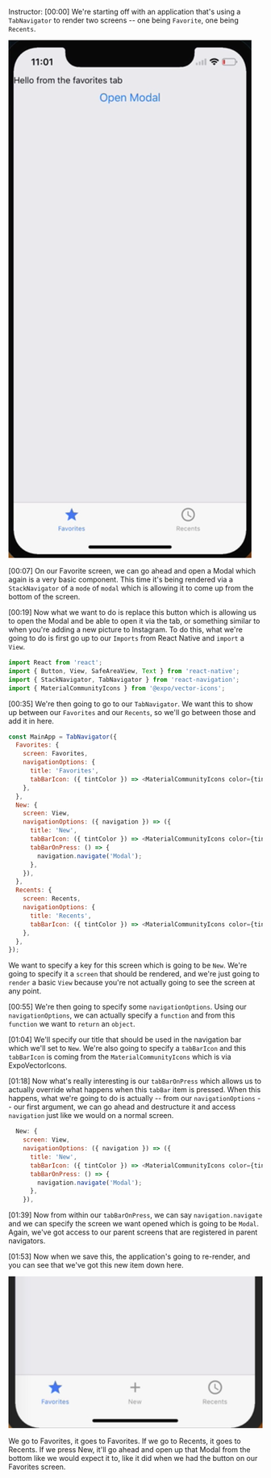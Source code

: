 Instructor: [00:00] We're starting off with an application that's using a `TabNavigator` to render two screens -- one being `Favorite`, one being `Recents`.

![favorites tab](../images/react-native-open-a-modal-from-tab-bar-in-react-navigation-favorites-tab.png)

[00:07] On our Favorite screen, we can go ahead and open a Modal which again is a very basic component. This time it's being rendered via a `StackNavigator` of a `mode` of `modal` which is allowing it to come up from the bottom of the screen.

[00:19] Now what we want to do is replace this button which is allowing us to open the Modal and be able to open it via the tab, or something similar to when you're adding a new picture to Instagram. To do this, what we're going to do is first go up to our `Imports` from React Native and `import` a `View`.

```javascript
import React from 'react';
import { Button, View, SafeAreaView, Text } from 'react-native';
import { StackNavigator, TabNavigator } from 'react-navigation';
import { MaterialCommunityIcons } from '@expo/vector-icons';
```

[00:35] We're then going to go to our `TabNavigator`. We want this to show up between our `Favorites` and our `Recents`, so we'll go between those and add it in here. 

```javascript
const MainApp = TabNavigator({
  Favorites: {
    screen: Favorites,
    navigationOptions: {
      title: 'Favorites',
      tabBarIcon: ({ tintColor }) => <MaterialCommunityIcons color={tintColor} name="star" size={26} />
    },
  },
  New: {
    screen: View,
    navigationOptions: ({ navigation }) => ({
      title: 'New',
      tabBarIcon: ({ tintColor }) => <MaterialCommunityIcons color={tintColor} name="plus" size={26} />,
      tabBarOnPress: () => {
        navigation.navigate('Modal');
      },
    }),
  },
  Recents: {
    screen: Recents,
    navigationOptions: {
      title: 'Recents',
      tabBarIcon: ({ tintColor }) => <MaterialCommunityIcons color={tintColor} name="clock" size={26} />
    },
  },
});
```

We want to specify a key for this screen which is going to be `New`. We're going to specify it a `screen` that should be rendered, and we're just going to `render` a basic `View` because you're not actually going to see the screen at any point.

[00:55] We're then going to specify some `navigationOptions`. Using our `navigationOptions`, we can actually specify a `function` and from this `function` we want to `return` an `object`.

[01:04] We'll specify our title that should be used in the navigation bar which we'll set to `New`. We're also going to specify a `tabBarIcon` and this `tabBarIcon` is coming from the `MaterialCommunityIcons` which is via ExpoVectorIcons.

[01:18] Now what's really interesting is our `tabBarOnPress` which allows us to actually override what happens when this `tabBar` item is pressed. When this happens, what we're going to do is actually -- from our `navigationOptions` -- our first argument, we can go ahead and destructure it and access `navigation` just like we would on a normal screen.

```javascript
  New: {
    screen: View,
    navigationOptions: ({ navigation }) => ({
      title: 'New',
      tabBarIcon: ({ tintColor }) => <MaterialCommunityIcons color={tintColor} name="plus" size={26} />,
      tabBarOnPress: () => {
        navigation.navigate('Modal');
      },
    }),
```

[01:39] Now from within our `tabBarOnPress`, we can say `navigation.navigate` and we can specify the screen we want opened which is going to be `Modal`. Again, we've got access to our parent screens that are registered in parent navigators.

[01:53] Now when we save this, the application's going to re-render, and you can see that we've got this new item down here. 

![new button](../images/react-native-open-a-modal-from-tab-bar-in-react-navigation-new-button.png)

We go to Favorites, it goes to Favorites. If we go to Recents, it goes to Recents. If we press New, it'll go ahead and open up that Modal from the bottom like we would expect it to, like it did when we had the button on our Favorites screen.